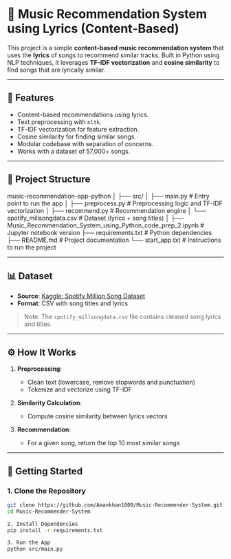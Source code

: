 # 🎵 Music Recommendation System using Lyrics (Content-Based)

This project is a simple **content-based music recommendation system** that uses the **lyrics** of songs to recommend similar tracks. Built in Python using NLP techniques, it leverages **TF-IDF vectorization** and **cosine similarity** to find songs that are lyrically similar.

---

## 🚀 Features

- Content-based recommendations using lyrics.
- Text preprocessing with `nltk`.
- TF-IDF vectorization for feature extraction.
- Cosine similarity for finding similar songs.
- Modular codebase with separation of concerns.
- Works with a dataset of 57,000+ songs.

---

## 📂 Project Structure

music-recommendation-app-python
│
├── src/
│ ├── main.py # Entry point to run the app
│ ├── preprocess.py # Preprocessing logic and TF-IDF vectorization
│ ├── recommend.py # Recommendation engine
│ └── spotify_millsongdata.csv # Dataset (lyrics + song titles)
│
├── Music_Recommendation_System_using_Python_code_prep_2.ipynb # Jupyter notebook version
├── requirements.txt # Python dependencies
├── README.md # Project documentation
└── start_app.txt # Instructions to run the project


---

## 📊 Dataset

- **Source**: [Kaggle: Spotify Million Song Dataset](https://www.kaggle.com/datasets/gyani95/380000-lyrics-from-metrolyrics)
- **Format**: CSV with song titles and lyrics

> Note: The `spotify_millsongdata.csv` file contains cleaned song lyrics and titles.

---

## ⚙️ How It Works

1. **Preprocessing**:
   - Clean text (lowercase, remove stopwords and punctuation)
   - Tokenize and vectorize using TF-IDF

2. **Similarity Calculation**:
   - Compute cosine similarity between lyrics vectors

3. **Recommendation**:
   - For a given song, return the top 10 most similar songs

---

## 🧪 Getting Started

### 1. Clone the Repository

```bash
git clone https://github.com/Amankhan1009/Music-Recommender-System.git
cd Music-Recommender-System

2. Install Dependencies
pip install -r requirements.txt

3. Run the App
python src/main.py
